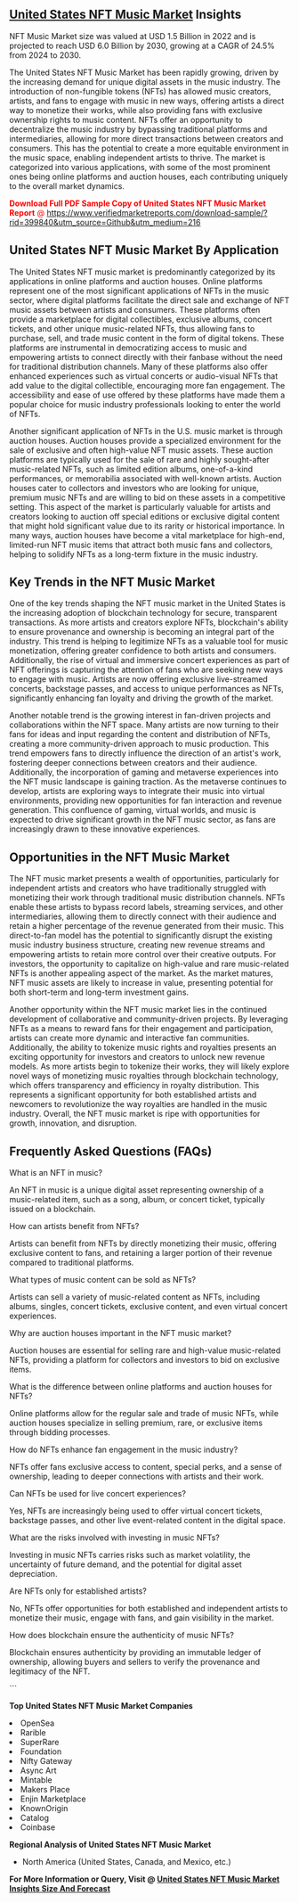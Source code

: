 <h2><a href="https://www.verifiedmarketreports.com/download-sample/?rid=399840&amp;utm_source=Github&amp;utm_medium=216" target="_blank">United States NFT Music Market</a> Insights</h2><p>NFT Music Market size was valued at USD 1.5 Billion in 2022 and is projected to reach USD 6.0 Billion by 2030, growing at a CAGR of 24.5% from 2024 to 2030.</p><p><p>The United States NFT Music Market has been rapidly growing, driven by the increasing demand for unique digital assets in the music industry. The introduction of non-fungible tokens (NFTs) has allowed music creators, artists, and fans to engage with music in new ways, offering artists a direct way to monetize their works, while also providing fans with exclusive ownership rights to music content. NFTs offer an opportunity to decentralize the music industry by bypassing traditional platforms and intermediaries, allowing for more direct transactions between creators and consumers. This has the potential to create a more equitable environment in the music space, enabling independent artists to thrive. The market is categorized into various applications, with some of the most prominent ones being online platforms and auction houses, each contributing uniquely to the overall market dynamics. <p><span class=""><span style="color: #ff0000;"><strong>Download Full PDF Sample Copy of United States NFT Music Market Report</strong> @ </span><a href="https://www.verifiedmarketreports.com/download-sample/?rid=399840&amp;utm_source=Github&amp;utm_medium=216" target="_blank">https://www.verifiedmarketreports.com/download-sample/?rid=399840&amp;utm_source=Github&amp;utm_medium=216</a></span></p></p><h2>United States NFT Music Market By Application</h2><p>The United States NFT music market is predominantly categorized by its applications in online platforms and auction houses. Online platforms represent one of the most significant applications of NFTs in the music sector, where digital platforms facilitate the direct sale and exchange of NFT music assets between artists and consumers. These platforms often provide a marketplace for digital collectibles, exclusive albums, concert tickets, and other unique music-related NFTs, thus allowing fans to purchase, sell, and trade music content in the form of digital tokens. These platforms are instrumental in democratizing access to music and empowering artists to connect directly with their fanbase without the need for traditional distribution channels. Many of these platforms also offer enhanced experiences such as virtual concerts or audio-visual NFTs that add value to the digital collectible, encouraging more fan engagement. The accessibility and ease of use offered by these platforms have made them a popular choice for music industry professionals looking to enter the world of NFTs. <p>Another significant application of NFTs in the U.S. music market is through auction houses. Auction houses provide a specialized environment for the sale of exclusive and often high-value NFT music assets. These auction platforms are typically used for the sale of rare and highly sought-after music-related NFTs, such as limited edition albums, one-of-a-kind performances, or memorabilia associated with well-known artists. Auction houses cater to collectors and investors who are looking for unique, premium music NFTs and are willing to bid on these assets in a competitive setting. This aspect of the market is particularly valuable for artists and creators looking to auction off special editions or exclusive digital content that might hold significant value due to its rarity or historical importance. In many ways, auction houses have become a vital marketplace for high-end, limited-run NFT music items that attract both music fans and collectors, helping to solidify NFTs as a long-term fixture in the music industry. </p><h2>Key Trends in the NFT Music Market</h2><p>One of the key trends shaping the NFT music market in the United States is the increasing adoption of blockchain technology for secure, transparent transactions. As more artists and creators explore NFTs, blockchain's ability to ensure provenance and ownership is becoming an integral part of the industry. This trend is helping to legitimize NFTs as a valuable tool for music monetization, offering greater confidence to both artists and consumers. Additionally, the rise of virtual and immersive concert experiences as part of NFT offerings is capturing the attention of fans who are seeking new ways to engage with music. Artists are now offering exclusive live-streamed concerts, backstage passes, and access to unique performances as NFTs, significantly enhancing fan loyalty and driving the growth of the market. <p>Another notable trend is the growing interest in fan-driven projects and collaborations within the NFT space. Many artists are now turning to their fans for ideas and input regarding the content and distribution of NFTs, creating a more community-driven approach to music production. This trend empowers fans to directly influence the direction of an artist's work, fostering deeper connections between creators and their audience. Additionally, the incorporation of gaming and metaverse experiences into the NFT music landscape is gaining traction. As the metaverse continues to develop, artists are exploring ways to integrate their music into virtual environments, providing new opportunities for fan interaction and revenue generation. This confluence of gaming, virtual worlds, and music is expected to drive significant growth in the NFT music sector, as fans are increasingly drawn to these innovative experiences. </p><h2>Opportunities in the NFT Music Market</h2><p>The NFT music market presents a wealth of opportunities, particularly for independent artists and creators who have traditionally struggled with monetizing their work through traditional music distribution channels. NFTs enable these artists to bypass record labels, streaming services, and other intermediaries, allowing them to directly connect with their audience and retain a higher percentage of the revenue generated from their music. This direct-to-fan model has the potential to significantly disrupt the existing music industry business structure, creating new revenue streams and empowering artists to retain more control over their creative outputs. For investors, the opportunity to capitalize on high-value and rare music-related NFTs is another appealing aspect of the market. As the market matures, NFT music assets are likely to increase in value, presenting potential for both short-term and long-term investment gains.<p>Another opportunity within the NFT music market lies in the continued development of collaborative and community-driven projects. By leveraging NFTs as a means to reward fans for their engagement and participation, artists can create more dynamic and interactive fan communities. Additionally, the ability to tokenize music rights and royalties presents an exciting opportunity for investors and creators to unlock new revenue models. As more artists begin to tokenize their works, they will likely explore novel ways of monetizing music royalties through blockchain technology, which offers transparency and efficiency in royalty distribution. This represents a significant opportunity for both established artists and newcomers to revolutionize the way royalties are handled in the music industry. Overall, the NFT music market is ripe with opportunities for growth, innovation, and disruption. </p><h2>Frequently Asked Questions (FAQs)</h2><p>What is an NFT in music?</p><p>An NFT in music is a unique digital asset representing ownership of a music-related item, such as a song, album, or concert ticket, typically issued on a blockchain.</p><p>How can artists benefit from NFTs?</p><p>Artists can benefit from NFTs by directly monetizing their music, offering exclusive content to fans, and retaining a larger portion of their revenue compared to traditional platforms.</p><p>What types of music content can be sold as NFTs?</p><p>Artists can sell a variety of music-related content as NFTs, including albums, singles, concert tickets, exclusive content, and even virtual concert experiences.</p><p>Why are auction houses important in the NFT music market?</p><p>Auction houses are essential for selling rare and high-value music-related NFTs, providing a platform for collectors and investors to bid on exclusive items.</p><p>What is the difference between online platforms and auction houses for NFTs?</p><p>Online platforms allow for the regular sale and trade of music NFTs, while auction houses specialize in selling premium, rare, or exclusive items through bidding processes.</p><p>How do NFTs enhance fan engagement in the music industry?</p><p>NFTs offer fans exclusive access to content, special perks, and a sense of ownership, leading to deeper connections with artists and their work.</p><p>Can NFTs be used for live concert experiences?</p><p>Yes, NFTs are increasingly being used to offer virtual concert tickets, backstage passes, and other live event-related content in the digital space.</p><p>What are the risks involved with investing in music NFTs?</p><p>Investing in music NFTs carries risks such as market volatility, the uncertainty of future demand, and the potential for digital asset depreciation.</p><p>Are NFTs only for established artists?</p><p>No, NFTs offer opportunities for both established and independent artists to monetize their music, engage with fans, and gain visibility in the market.</p><p>How does blockchain ensure the authenticity of music NFTs?</p><p>Blockchain ensures authenticity by providing an immutable ledger of ownership, allowing buyers and sellers to verify the provenance and legitimacy of the NFT.</p>```</p><p><strong>Top United States NFT Music Market Companies</strong></p><div data-test-id=""><p><li>OpenSea</li><li> Rarible</li><li> SuperRare</li><li> Foundation</li><li> Nifty Gateway</li><li> Async Art</li><li> Mintable</li><li> Makers Place</li><li> Enjin Marketplace</li><li> KnownOrigin</li><li> Catalog</li><li> Coinbase</li></p><div><strong>Regional Analysis of&nbsp;United States NFT Music Market</strong></div><ul><li dir="ltr"><p dir="ltr">North America&nbsp;(United States, Canada, and Mexico, etc.)</p></li></ul><p><strong>For More Information or Query, Visit @&nbsp;</strong><strong><a href="https://www.verifiedmarketreports.com/product/nft-music-market/?utm_source=Github&amp;utm_medium=216" target="_blank">United States NFT Music Market Insights Size And Forecast</a></strong></p></div>
